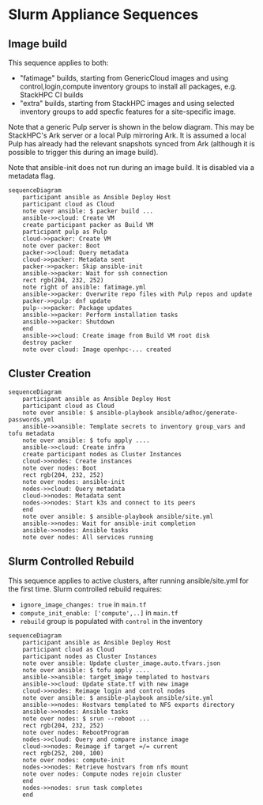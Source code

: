 # Slurm Appliance Sequences



## Image build

This sequence applies to both:
- "fatimage" builds, starting from GenericCloud images and using
  control,login,compute inventory groups to install all packages, e.g. StackHPC
  CI builds
- "extra" builds, starting from StackHPC images and using selected inventory
  groups to add specfic features for a site-specific image.

Note that a generic Pulp server is shown in the below diagram. This may be
StackHPC's Ark server or a local Pulp mirroring Ark. It is assumed a local Pulp
has already had the relevant snapshots synced from Ark (although it is possible
to trigger this during an image build).

Note that ansible-init does not run during an image build. It is disabled via
a metadata flag.

```mermaid
sequenceDiagram
    participant ansible as Ansible Deploy Host
    participant cloud as Cloud
    note over ansible: $ packer build ...
    ansible->>cloud: Create VM
    create participant packer as Build VM
    participant pulp as Pulp
    cloud->>packer: Create VM
    note over packer: Boot
    packer->>cloud: Query metadata
    cloud->>packer: Metadata sent
    packer->>packer: Skip ansible-init
    ansible->>packer: Wait for ssh connection
    rect rgb(204, 232, 252)
    note right of ansible: fatimage.yml
    ansible->>packer: Overwrite repo files with Pulp repos and update
    packer->>pulp: dnf update
    pulp-->>packer: Package updates
    ansible->>packer: Perform installation tasks
    ansible->>packer: Shutdown
    end
    ansible->>cloud: Create image from Build VM root disk
    destroy packer
    note over cloud: Image openhpc-... created
```

## Cluster Creation

```mermaid
sequenceDiagram
    participant ansible as Ansible Deploy Host
    participant cloud as Cloud
    note over ansible: $ ansible-playbook ansible/adhoc/generate-passwords.yml
    ansible->>ansible: Template secrets to inventory group_vars and tofu metadata
    note over ansible: $ tofu apply ....
    ansible->>cloud: Create infra
    create participant nodes as Cluster Instances
    cloud->>nodes: Create instances
    note over nodes: Boot
    rect rgb(204, 232, 252)
    note over nodes: ansible-init
    nodes->>cloud: Query metadata
    cloud->>nodes: Metadata sent
    nodes->>nodes: Start k3s and connect to its peers
    end
    note over ansible: $ ansible-playbook ansible/site.yml
    ansible->>nodes: Wait for ansible-init completion
    ansible->>nodes: Ansible tasks
    note over nodes: All services running

```

## Slurm Controlled Rebuild

This sequence applies to active clusters, after running ansible/site.yml for the first time. Slurm controlled rebuild requires:
- `ignore_image_changes: true` in `main.tf`
- `compute_init_enable: ['compute',..]` in `main.tf`
- `rebuild` group is populated with `control` in the inventory


```mermaid
sequenceDiagram
    participant ansible as Ansible Deploy Host
    participant cloud as Cloud
    participant nodes as Cluster Instances
    note over ansible: Update cluster_image.auto.tfvars.json
    note over ansible: $ tofu apply ....
    ansible->>ansible: target_image templated to hostvars
    ansible->>cloud: Update state.tf with new image
    cloud->>nodes: Reimage login and control nodes
    note over ansible: $ ansible-playbook ansible/site.yml
    ansible->>nodes: Hostvars templated to NFS exports directory
    ansible->>nodes: Ansible tasks
    note over nodes: $ srun --reboot ...
    rect rgb(204, 232, 252)
    note over nodes: RebootProgram
    nodes->>cloud: Query and compare instance image
    cloud->>nodes: Reimage if target =/= current
    rect rgb(252, 200, 100)
    note over nodes: compute-init
    nodes->>nodes: Retrieve hostvars from nfs mount
    note over nodes: Compute nodes rejoin cluster
    end
    nodes->>nodes: srun task completes
    end
